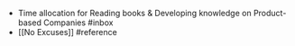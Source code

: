 - Time allocation for Reading books & Developing knowledge on Product-based Companies #inbox
- [[No Excuses]] #reference